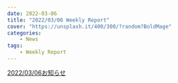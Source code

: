 ```yaml
---
date: 2022-03-06
title: "2022/03/06 Weekly Report"
cover: "https://unsplash.it/400/300/?random?BoldMage"
categories: 
    - News
tags:
    - Weekly Report
---
```



[2022/03/06お知らせ](pdf/20220306お知らせ.pdf)
<object data="pdf/20220306お知らせ.pdf" height="100%" width="100%"></object>


